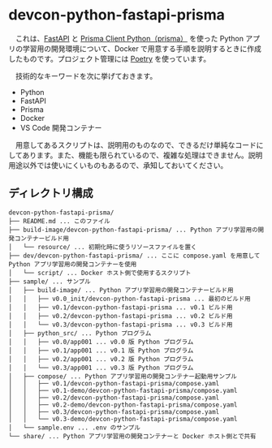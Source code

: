 # devcon-python-fastapi-prisma

　これは、[FastAPI](https://pypi.org/project/fastapi/) と [Prisma Client Python（prisma）](https://pypi.org/project/prisma/) を使った Python アプリの学習用の開発環境について、Docker で用意する手順を説明するときに作成したものです。プロジェクト管理には [Poetry](https://python-poetry.org/) を使っています。

　技術的なキーワードを次に挙げておきます。

- Python
- FastAPI
- Prisma
- Docker
- VS Code 開発コンテナー

　用意してあるスクリプトは、説明用のものなので、できるだけ単純なコードにしてあります。また、機能も限られているので、複雑な処理はできません。説明用途以外では使いにくいものもあるので、承知しておいてください。

## ディレクトリ構成

```text
devcon-python-fastapi-prisma/
├── README.md ... このファイル
├── build-image/devcon-python-fastapi-prisma/ ... Python アプリ学習用の開発コンテナービルド用
│   └── resource/ ... 初期化時に使うリソースファイルを置く
├── dev/devcon-python-fastapi-prisma/ ... ここに compose.yaml を用意して Python アプリ学習用の開発コンテナーを使用
│   └── script/ ... Docker ホスト側で使用するスクリプト
├── sample/ ... サンプル
│   ├── build-image/ ... Python アプリ学習用の開発コンテナービルド用
│   │   ├── v0.0_init/devcon-python-fastapi-prisma ... 最初のビルド用
│   │   ├── v0.1/devcon-python-fastapi-prisma ... v0.1 ビルド用
│   │   ├── v0.2/devcon-python-fastapi-prisma ... v0.2 ビルド用
│   │   └── v0.3/devcon-python-fastapi-prisma ... v0.3 ビルド用
│   ├── python_src/ ... Python プログラム
│   │   ├── v0.0/app001 ... v0.0 版 Python プログラム
│   │   ├── v0.1/app001 ... v0.1 版 Python プログラム
│   │   ├── v0.2/app001 ... v0.2 版 Python プログラム
│   │   └── v0.3/app001 ... v0.3 版 Python プログラム
│   ├── compose/ ... Python アプリ学習用の開発コンテナー起動用サンプル
│   │   ├── v0.1/devcon-python-fastapi-prisma/compose.yaml
│   │   ├── v0.1-demo/devcon-python-fastapi-prisma/compose.yaml
│   │   ├── v0.2/devcon-python-fastapi-prisma/compose.yaml
│   │   ├── v0.2-demo/devcon-python-fastapi-prisma/compose.yaml
│   │   ├── v0.3/devcon-python-fastapi-prisma/compose.yaml
│   │   └── v0.3-demo/devcon-python-fastapi-prisma/compose.yaml
│   └── sample.env ... .env のサンプル
└── share/ ... Python アプリ学習用の開発コンテナーと Docker ホスト側とで共有
```
